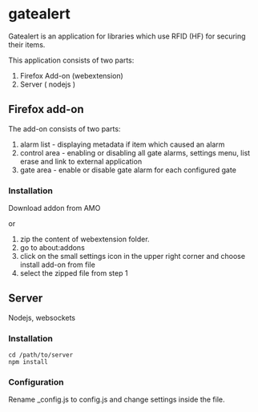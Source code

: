 # gatealert

Gatealert is an application for libraries which use RFID (HF) for securing their items. 

This application consists of two parts:
1. Firefox Add-on (webextension)
2. Server ( nodejs )


## Firefox add-on
 
The add-on consists of two parts: 

1. alarm list - displaying metadata if item which caused an alarm
2. control area - enabling or disabling all gate alarms, settings menu, list erase and link to external application
3. gate area - enable or disable gate alarm for each configured gate

### Installation

Download addon from AMO

or 

1. zip the content of webextension folder.
2. go to about:addons
3. click on the small settings icon in the upper right corner and choose install add-on from file
4. select the zipped file from step 1

## Server

Nodejs, websockets

### Installation

    cd /path/to/server
    npm install
    
### Configuration

Rename _config.js to config.js and change settings inside the file.
